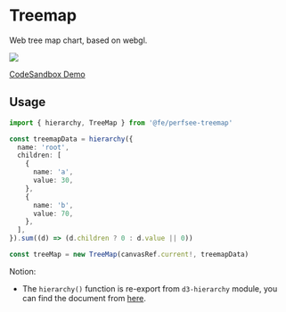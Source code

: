 # Treemap

Web tree map chart, based on webgl.

[![](https://user-images.githubusercontent.com/13579374/224657148-9125c3ba-6716-492e-afc9-72a102f4f2f7.png)](https://codesandbox.io/s/treemap-demo-4dehlh?file=/src/index.js)

[CodeSandbox Demo](https://codesandbox.io/s/treemap-demo-4dehlh?file=/src/index.js)

## Usage

```ts
import { hierarchy, TreeMap } from '@fe/perfsee-treemap'

const treemapData = hierarchy({
  name: 'root',
  children: [
    {
      name: 'a',
      value: 30,
    },
    {
      name: 'b',
      value: 70,
    },
  ],
}).sum((d) => (d.children ? 0 : d.value || 0))

const treeMap = new TreeMap(canvasRef.current!, treemapData)
```

Notion:

- The `hierarchy()` function is re-export from `d3-hierarchy` module, you can find the document from [here](https://github.com/d3/d3-hierarchy).
